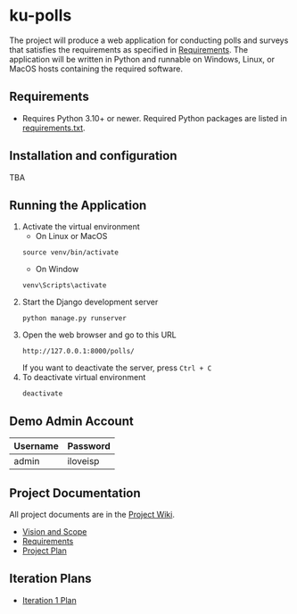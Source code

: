# ku-polls
The project will produce a web application for conducting polls and surveys that satisfies the requirements as specified in [Requirements](https://github.com/KikyoBRV/ku-polls/wiki/Requirements). The application will be written in Python and runnable on Windows, Linux, or MacOS hosts containing the required software.

## Requirements
* Requires Python 3.10+ or newer. Required Python packages are listed in [requirements.txt](https://github.com/KikyoBRV/ku-polls/blob/main/requirements.txt).

## Installation and configuration
TBA

## Running the Application
1. Activate the virtual environment
   * On Linux or MacOS
   ```
   source venv/bin/activate
   ```
   * On Window
   ```
   venv\Scripts\activate
   ```
2. Start the Django development server
   ```
   python manage.py runserver
   ```
3. Open the web browser and go to this URL
   ```
   http://127.0.0.1:8000/polls/
   ```
   If you want to deactivate the server, press `Ctrl + C`
4. To deactivate virtual environment
   ```
   deactivate
   ```

## Demo Admin Account
| Username | Password  |
|----------|-----------|
| admin    | iloveisp |

## Project Documentation
All project documents are in the [Project Wiki](https://github.com/KikyoBRV/ku-polls/wiki).
* [Vision and Scope](https://github.com/KikyoBRV/ku-polls/wiki/Vision-and-Scope)
* [Requirements](https://github.com/KikyoBRV/ku-polls/wiki/Requirements)
* [Project Plan](https://github.com/KikyoBRV/ku-polls/wiki/Project-Plan)

## Iteration Plans
* [Iteration 1 Plan](https://github.com/KikyoBRV/ku-polls/wiki/Iteration-1-Plan)
